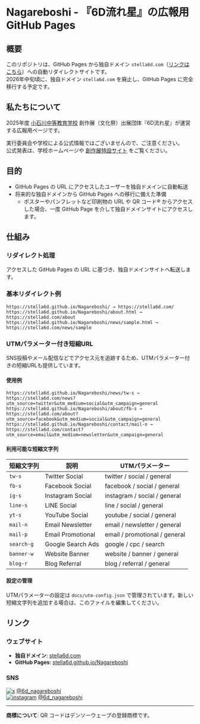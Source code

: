 # Nagareboshi - 『6D流れ星』の広報用 GitHub Pages

<!-- 
AI編集時の注意事項:
- このREADMEファイルは手動で調整済みです
- SNSバッジのスタイルやレイアウトを変更する前に必ず確認してください
- コメントアウトされたアイコンのみバージョンは保持してください
- 商標表記（QRコード、デンソーウェーブ）は必須です
- URLの形式（wwwあり/なし）は統一されています
-->

## 概要

このリポジトリは、GitHub Pages から独自ドメイン `stella6d.com`（[リンクはこちら](https://stella6d.com)）への自動リダイレクトサイトです。  
2026年中旬頃に、独自ドメイン `stella6d.com` を廃止し、GitHub Pages に完全移行する予定です。

## 私たちについて

2025年度 [小石川中等教育学校](https://www.metro.ed.jp/koishikawa-s/) 創作展（文化祭）出展団体『6D流れ星』が運営する広報用ページです。  
  
実行委員会や学校による公式情報ではございませんので、ご注意ください。  
公式発表は、学校ホームページや [創作展特設サイト](https://www.sousakuten.com/) をご覧ください。

## 目的

- GitHub Pages の URL にアクセスしたユーザーを独自ドメインに自動転送
- 将来的な独自ドメインから GitHub Pages への移行に備えた準備
  - ポスターやパンフレットなど印刷物の URL や QR コード® からアクセスした場合、一度 GitHub Page を介して独自ドメインサイトにアクセスします。

## 仕組み

### リダイレクト処理
アクセスした GitHub Pages の URL に基づき、独自ドメインサイトへ転送します。

### 基本リダイレクト例
```
https://stella6d.github.io/Nagareboshi/ → https://stella6d.com/
https://stella6d.github.io/Nagareboshi/about.html → https://stella6d.com/about
https://stella6d.github.io/Nagareboshi/news/sample.html → https://stella6d.com/news/sample
```

### UTMパラメーター付き短縮URL
SNS投稿やメール配信などでアクセス元を追跡するため、UTMパラメーター付きの短縮URLも提供しています。

#### 使用例
```
https://stella6d.github.io/Nagareboshi/news/tw-s → https://stella6d.com/news?utm_source=twitter&utm_medium=social&utm_campaign=general
https://stella6d.github.io/Nagareboshi/about/fb-s → https://stella6d.com/about?utm_source=facebook&utm_medium=social&utm_campaign=general
https://stella6d.github.io/Nagareboshi/contact/mail-n → https://stella6d.com/contact?utm_source=email&utm_medium=newsletter&utm_campaign=general
```

#### 利用可能な短縮文字列
| 短縮文字列 | 説明 | UTMパラメーター |
|-----------|------|----------------|
| `tw-s` | Twitter Social | twitter / social / general |
| `fb-s` | Facebook Social | facebook / social / general |
| `ig-s` | Instagram Social | instagram / social / general |
| `line-s` | LINE Social | line / social / general |
| `yt-s` | YouTube Social | youtube / social / general |
| `mail-n` | Email Newsletter | email / newsletter / general |
| `mail-p` | Email Promotional | email / promotional / general |
| `search-g` | Google Search Ads | google / cpc / search |
| `banner-w` | Website Banner | website / banner / general |
| `blog-r` | Blog Referral | blog / referral / general |

#### 設定の管理
UTMパラメーターの設定は `docs/utm-config.json` で管理されています。新しい短縮文字列を追加する場合は、このファイルを編集してください。

## リンク

### ウェブサイト
- **独自ドメイン**: [stella6d.com](https://stella6d.com/)  
- **GitHub Pages**: [stella6d.github.io/Nagareboshi](https://stella6d.github.io/Nagareboshi/)

### SNS
<!-- アイコンのみバージョン 消さないで！！
[![x](https://img.shields.io/badge/-x-000000?style=flat&logo=x&logoColor=white)](https://x.com/6d_nagareboshi)
[![instagram](https://img.shields.io/badge/-instagram-E4405F?style=flat&logo=instagram&logoColor=white)](https://www.instagram.com/6d_nagareboshi/)
-->
[![x](https://img.shields.io/badge/-x-000000?style=flat&logo=x&logoColor=white)](https://x.com/6d_nagareboshi) [@6d_nagareboshi](https://x.com/6d_nagareboshi)  
[![instagram](https://img.shields.io/badge/-instagram-E4405F?style=flat&logo=instagram&logoColor=white)](https://www.instagram.com/6d_nagareboshi/) [@6d_nagareboshi](https://www.instagram.com/6d_nagareboshi/)

---

**商標について**: QR コードはデンソーウェーブの登録商標です。
